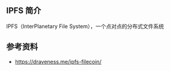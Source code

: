 ## IPFS 简介

IPFS（InterPlanetary File System），一个点对点的分布式文件系统

## 参考资料

- <https://draveness.me/ipfs-filecoin/>